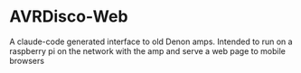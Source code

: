 # AVRDisco-Web
A claude-code generated interface to old Denon amps.  Intended to run on a raspberry pi on the network with the amp and serve a web page to mobile browsers
